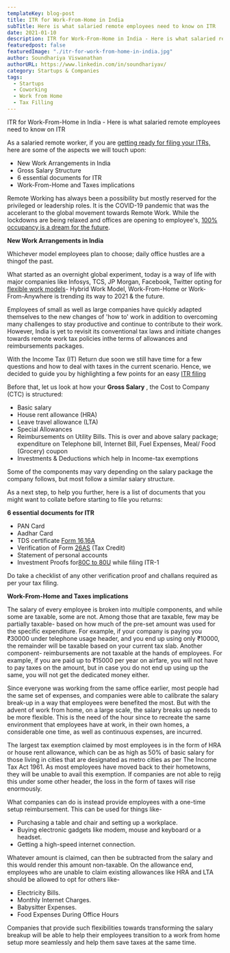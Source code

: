 ```yaml
---
templateKey: blog-post
title: ITR for Work-From-Home in India
subTitle: Here is what salaried remote employees need to know on ITR
date: 2021-01-10
description: ITR for Work-From-Home in India - Here is what salaried remote employees need to know on ITR 
featuredpost: false
featuredImage: "./itr-for-work-from-home-in-india.jpg"
author: Soundhariya Viswanathan
authorURL: https://www.linkedin.com/in/soundhariyav/
category: Startups & Companies
tags:
  - Startups
  - Coworking
  - Work from Home
  - Tax Filling
---
```


<!--StartFragment-->


ITR for Work-From-Home in India - Here is what salaried remote employees need to know on ITR 

As a salaried remote worker, if you are [getting ready for filing your ITRs,](https://m.economictimes.com/wealth/tax/itr-filing-deadline-extended-from-dec-31-to-january-10-2021-for-these-taxpayers/amp_articleshow/80028841.cms) here are some of the aspects we will touch upon:

- New Work Arrangements in India
- Gross Salary Structure
- 6 essential documents for ITR
- Work-From-Home and Taxes implications

Remote Working has always been a possibility but mostly reserved for the privileged or leadership roles. It is the COVID-19 pandemic that was the accelerant to the global movement towards Remote Work. While the lockdowns are being relaxed and offices are opening to employee&#39;s, [100% occupancy is a dream for the future](https://gofloaters.com/blog/10-powerful-quotes-on-remote-working/).

**New Work Arrangements in India**

Whichever model employees plan to choose; daily office hustles are a thingof the past.

What started as an overnight global experiment, today is a way of life with major companies like Infosys, TCS, JP Morgan, Facebook, Twitter opting for [flexible work models](https://www.forbes.com/sites/carolinecastrillon/2021/12/27/this-is-the-future-of-remote-work-in-2021/?sh=6539b21e1de7)- Hybrid Work Model, Work-From-Home or Work-From-Anywhere is trending its way to 2021 &amp; the future.

Employees of small as well as large companies have quickly adapted themselves to the new changes of &#39;how to&#39; work in addition to overcoming many challenges to stay productive and continue to contribute to their work. However, India is yet to revisit its conventional tax laws and initiate changes towards remote work tax policies inthe terms of allowances and reimbursements packages.

With the Income Tax (IT) Return due soon we still have time for a few questions and how to deal with taxes in the current scenario. Hence, we decided to guide you by highlighting a few points for an easy [ITR filing](https://www.incometaxindiaefiling.gov.in/home)

Before that, let us look at how your **Gross Salary** , the Cost to Company (CTC) is structured:

- Basic salary
- House rent allowance (HRA)
- Leave travel allowance (LTA)
- Special Allowances
- Reimbursements on Utility Bills. This is over and above salary package; expenditure on Telephone bill, Internet Bill, Fuel Expenses, Meal/ Food (Grocery) coupon
- Investments &amp; Deductions which help in Income-tax exemptions

Some of the components may vary depending on the salary package the company follows, but most follow a similar salary structure.

As a next step, to help you further, here is a list of documents that you might want to collate before starting to file you returns:

**6 essential documents for ITR**

- PAN Card
- Aadhar Card
- TDS certificate [Form 16,16A](https://cleartax.in/s/difference-between-form16-and-form16a#Form16A)
- Verification of Form [26AS](https://www.incometaxindia.gov.in/Pages/tax-services/online-26AS-e-filing-website.aspx) (Tax Credit)
- Statement of personal accounts
- Investment Proofs for[80C to 80U](https://cleartax.in/s/80c-80-deductions#:~:text=Deductions%20on%20Investments,available%20for%20individuals%20and%20HUFs.) while filing ITR-1

Do take a checklist of any other verification proof and challans required as per your tax filing.

**Work-From-Home and Taxes implications**

The salary of every employee is broken into multiple components, and while some are taxable, some are not. Among those that are taxable, few may be partially taxable- based on how much of the pre-set amount was used for the specific expenditure. For example, if your company is paying you ₹30000 under telephone usage header, and you end up using only ₹10000, the remainder will be taxable based on your current tax slab. Another component- reimbursements are not taxable at the hands of employees. For example, if you are paid up to ₹15000 per year on airfare, you will not have to pay taxes on the amount, but in case you do not end up using up the same, you will not get the dedicated money either.

Since everyone was working from the same office earlier, most people had the same set of expenses, and companies were able to calibrate the salary break-up in a way that employees were benefited the most. But with the advent of work from home, on a large scale, the salary breaks up needs to be more flexible. This is the need of the hour since to recreate the same environment that employees have at work, in their own homes, a considerable one time, as well as continuous expenses, are incurred.

The largest tax exemption claimed by most employees is in the form of HRA or house rent allowance, which can be as high as 50% of basic salary for those living in cities that are designated as metro cities as per The Income Tax Act 1961. As most employees have moved back to their hometowns, they will be unable to avail this exemption. If companies are not able to rejig this under some other header, the loss in the form of taxes will rise enormously.

What companies can do is instead provide employees with a one-time setup reimbursement. This can be used for things like-

- Purchasing a table and chair and setting up a workplace.
- Buying electronic gadgets like modem, mouse and keyboard or a headset.
- Getting a high-speed internet connection.

Whatever amount is claimed, can then be subtracted from the salary and this would render this amount non-taxable. On the allowance end, employees who are unable to claim existing allowances like HRA and LTA should be allowed to opt for others like-

- Electricity Bills.
- Monthly Internet Charges.
- Babysitter Expenses.
- Food Expenses During Office Hours

Companies that provide such flexibilities towards transforming the salary breakup will be able to help their employees transition to a work from home setup more seamlessly and help them save taxes at the same time.


<!--EndFragment-->
